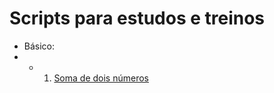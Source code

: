 # Scripts para estudos e treinos
- Básico:
- - 1. [Soma de dois números](/basico/soma_dois_numeros.js)